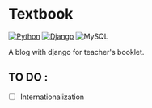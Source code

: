 # Textbook
[![Python](https://img.shields.io/badge/-Python-25383e?style=flat&logo=python)](https://www.python.org/)
[![Django](https://img.shields.io/badge/-Django-25383e?style=flat&logo=django&logoColor=092E20)](https://www.djangoproject.com/)
![MySQL](https://img.shields.io/badge/-SQL-25383e?&logo=MySQL)

A blog with django for teacher's booklet.

## TO DO :
- [ ] Internationalization
